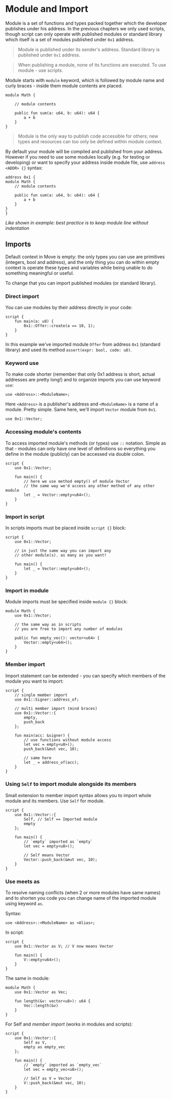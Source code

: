 # Module and Import

Module is a set of functions and types packed together which the developer publishes under his address. In the previous chapters we only used scripts, though script can only operate with published modules or standard library which itself is a set of modules published under `0x1` address.

> Module is published under its sender's address. Standard library is published under `0x1` address.

> When publishing a module, none of its functions are executed. To use module - use scripts.

Module starts with `module` keyword, which is followed by module name and curly braces - inside them module contents are placed.

```Move
module Math {

    // module contents

    public fun sum(a: u64, b: u64): u64 {
        a + b
    }
}
```

> Module is the only way to publish code accessible for others; new types and resources can too only be defined within module context.

By default your module will be compiled and published from your address. However if you need to use some modules locally (e.g. for testing or developing) or want to specify your address inside module file, use `address <ADDR> {}` syntax:

```Move
address 0x1 {
module Math {
    // module contents

    public fun sum(a: u64, b: u64): u64 {
        a + b
    }
}
}
```
*Like shown in example: best practice is to keep module line without indentation*

## Imports

Default context in Move is empty: the only types you can use are primitives (integers, bool and address), and the only thing you can do within empty context is operate these types and variables while being unable to do something meaningful or useful.

To change that you can import published modules (or standard library).

### Direct import

You can use modules by their address directly in your code:

```Move
script {
    fun main(a: u8) {
        0x1::Offer::create(a == 10, 1);
    }
}
```

In this example we've imported module `Offer` from address `0x1` (standard library) and used its method `assert(expr: bool, code: u8)`.

### Keyword use

To make code shorter (remember that only 0x1 address is short, actual addresses are pretty long!) and to organize imports you can use keyword `use`:

```Move
use <Address>::<ModuleName>;
```

Here `<Address>` is a publisher's address and `<ModuleName>` is a name of a module. Pretty simple. Same here, we'll import `Vector` module from `0x1`.

```Move
use 0x1::Vector;
```

### Accessing module's contents

To access imported module's methods (or types) use `::` notation. Simple as that - modules can only have one level of definitions so everything you define in the module (publicly) can be accessed via double colon.

```Move
script {
    use 0x1::Vector;

    fun main() {
        // here we use method empty() of module Vector
        // the same way we'd access any other method of any other module
        let _ = Vector::empty<u64>();
    }
}
```

### Import in script

In scripts imports must be placed inside `script {}` block:

```Move
script {
    use 0x1::Vector;

    // in just the same way you can import any
    // other module(s). as many as you want!

    fun main() {
        let _ = Vector::empty<u64>();
    }
}
```

### Import in module

Module imports must be specified inside `module {}` block:

```Move
module Math {
    use 0x1::Vector;

    // the same way as in scripts
    // you are free to import any number of modules

    public fun empty_vec(): vector<u64> {
        Vector::empty<u64>();
    }
}
```

### Member import

Import statement can be extended - you can specify which members of the module you want to import:

```Move
script {
    // single member import
    use 0x1::Signer::address_of;

    // multi member import (mind braces)
    use 0x1::Vector::{
        empty,
        push_back
    };

    fun main(acc: &signer) {
        // use functions without module access
        let vec = empty<u8>();
        push_back(&mut vec, 10);

        // same here
        let _ = address_of(acc);
    }
}
```

### Using `Self` to import module alongside its members

Small extension to member import syntax allows you to import whole module and its members. Use `Self` for module.

```Move
script {
    use 0x1::Vector::{
        Self, // Self == Imported module
        empty
    };

    fun main() {
        // `empty` imported as `empty`
        let vec = empty<u8>();

        // Self means Vector
        Vector::push_back(&mut vec, 10);
    }
}
```

### Use meets as

To resolve naming conflicts (when 2 or more modules have same names) and to shorten you code you can change name of the imported module using keyword `as`.

Syntax:

```Move
use <Address>::<ModuleName> as <Alias>;
```

In script:

```Move
script {
    use 0x1::Vector as V; // V now means Vector

    fun main() {
        V::empty<u64>();
    }
}
```

The same in module:

```Move
module Math {
    use 0x1::Vector as Vec;

    fun length(&v: vector<u8>): u64 {
        Vec::length(&v)
    }
}
```

For Self and *member import* (works in modules and scripts):

```Move
script {
    use 0x1::Vector::{
        Self as V,
        empty as empty_vec
    };

    fun main() {
        // `empty` imported as `empty_vec`
        let vec = empty_vec<u8>();

        // Self as V = Vector
        V::push_back(&mut vec, 10);
    }
}
```
